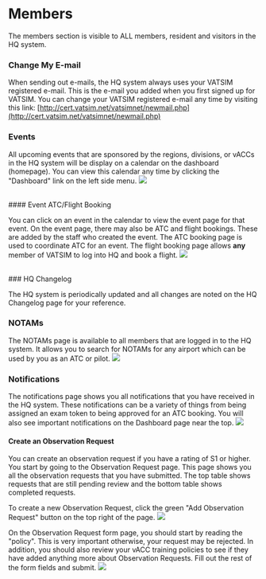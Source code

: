 # Members
The members section is visible to ALL members, resident and visitors in the HQ system.

### Change My E-mail

When sending out e-mails, the HQ system always uses your VATSIM registered e-mail. This is the e-mail you added when you first signed up for VATSIM. You can change your VATSIM registered e-mail any time by visiting this link: [http://cert.vatsim.net/vatsimnet/newmail.php](http://cert.vatsim.net/vatsimnet/newmail.php)


### Events

All upcoming events that are sponsored by the regions, divisions, or vACCs in the HQ system will be display on a calendar on the dashboard (homepage). You can view this calendar any time by clicking the "Dashboard" link on the left side menu.
![](https://hq.vatme.net/hqfaq/images/calendar.png)


<br/>
#### Event ATC/Flight Booking

You can click on an event in the calendar to view the event page for that event. On the event page, there may also be ATC and flight bookings. These are added by the staff who created the event. The ATC booking page is used to coordinate ATC for an event. The flight booking page allows **any** member of VATSIM to log into HQ and book a flight.
![](https://hq.vatme.net/hqfaq/images/calendar2.png)

<br/>
### HQ Changelog

The HQ system is periodically updated and all changes are noted on the HQ Changelog page for your reference.

### NOTAMs

The NOTAMs page is available to all members that are logged in to the HQ system. It allows you to search for NOTAMs for any airport which can be used by you as an ATC or pilot.
![](https://hq.vatme.net/hqfaq/images/notams.png)
<br/>

### Notifications

The notifications page shows you all notifications that you have received in the HQ system. These notifications can be a variety of things from being assigned an exam token to being approved for an ATC booking. You will also see important notifications on the Dashboard page near the top.
![](https://hq.vatme.net/hqfaq/images/notifications2.png)
<br/>

#### Create an Observation Request

You can create an observation request if you have a rating of S1 or higher. You start by going to the Observation Request page. This page shows you all the observation requests that you have submitted. The top table shows requests that are still pending review and the bottom table shows completed requests. 

To create a new Observation Request, click the green "Add Observation Request" button on the top right of the page.
![](https://hq.vatme.net/hqfaq/images/obsreq.png)
<br/>

On the Observation Request form page, you should start by reading the "policy". This is very important otherwise, your request may be rejected. In addition, you should also review your vACC training policies to see if they have added anything more about Observation Requests. Fill out the rest of the form fields and submit. 
![](https://hq.vatme.net/hqfaq/images/obsreq2.png)


